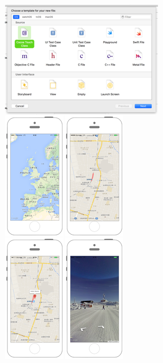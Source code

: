[![Preview GMAP001](./img/GMAP001_1.png)](./001_setting.md)
[![Preview GMAP002](./img/GMAP002.png)](./002_googlemap.md)
[![Preview GMAP003](./img/GMAP003.png)](./003_mappoint.md)
[![Preview GMAP004](./img/GMAP004.png)](./004_setmarker.md)
[![Preview GMAP005](./img/GMAP005.png)](./005_streetview.md)
